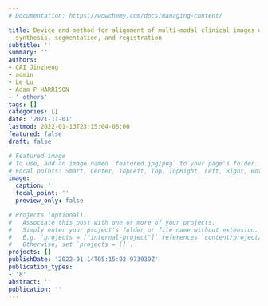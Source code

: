 ```yaml
---
# Documentation: https://wowchemy.com/docs/managing-content/

title: Device and method for alignment of multi-modal clinical images using joint
  synthesis, segmentation, and registration
subtitle: ''
summary: ''
authors:
- CAI Jinzheng
- admin
- Le Lu
- Adam P HARRISON
- ' others'
tags: []
categories: []
date: '2021-11-01'
lastmod: 2022-01-13T23:15:04-06:00
featured: false
draft: false

# Featured image
# To use, add an image named `featured.jpg/png` to your page's folder.
# Focal points: Smart, Center, TopLeft, Top, TopRight, Left, Right, BottomLeft, Bottom, BottomRight.
image:
  caption: ''
  focal_point: ''
  preview_only: false

# Projects (optional).
#   Associate this post with one or more of your projects.
#   Simply enter your project's folder or file name without extension.
#   E.g. `projects = ["internal-project"]` references `content/project/deep-learning/index.md`.
#   Otherwise, set `projects = []`.
projects: []
publishDate: '2022-01-14T05:15:02.973939Z'
publication_types:
- '8'
abstract: ''
publication: ''
---
```

